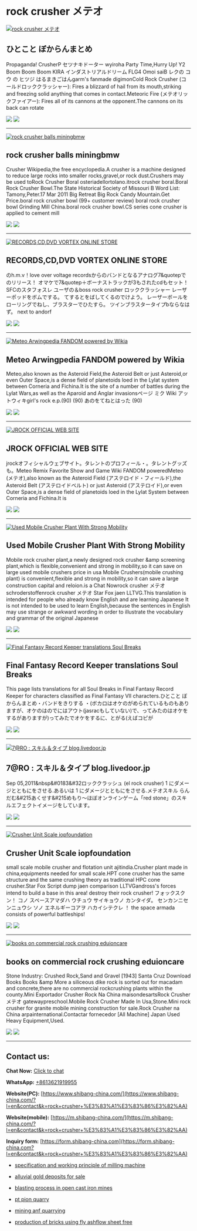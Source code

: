 # rock crusher メテオ

<a href="https://swt.shibang-china.com/?l=en&img&k=rock+crusher+%E3%83%A1%E3%83%86%E3%82%AA" target="_blank">![rock crusher メテオ](http://static.shibang-china.com/all-800x300/135.jpg)</a>

## ひとこと ぼからんまとめ
Propaganda! CrusherP セツナキドーター wyiroha Party Time,Hurry Up! Y2 Boom Boom Boom KIRA インダストリアルドリーム FLG4 Omoi saiB レクの コウ の ヒツジ はるまきごはんgarm's fanmade digimonCold Rock Crusher (コールドロッククラッシャー): Fires a blizzard of hail from its mouth,striking and freezing solid anything that comes in contact.Meteoric Fire (メテオリックファイアー): Fires all of its cannons at the opponent.The cannons on its back can rotate


<a href="https://whatsapp.shibangsoft.com/WhatsApp.php" target="_blank" title="WhatsApp">![](http://static.shibang-china.com/icon/whatsapp.png)</a> <a href="https://swt.shibang-china.com/?l=en&icon&k=rock+crusher+%E3%83%A1%E3%83%86%E3%82%AA" target="_blank">![](http://static.shibang-china.com/icon/chat-en.png)</a>

---

<a href="https://swt.shibang-china.com/?l=en&img&k=rock+crusher+%E3%83%A1%E3%83%86%E3%82%AA" target="_blank">![rock crusher balls miningbmw](http://static.shibang-china.com/all-800x300/1053.jpg)</a>

## rock crusher balls miningbmw
Crusher Wikipedia,the free encyclopedia.A crusher is a machine designed to reduce large rocks into smaller rocks,gravel,or rock dust.Crushers may be used toRock Crusher Boral osteriadellortolano.itrock crusher boral.Boral Rock Crusher Bowl.The State Historical Society of Missouri B Word List: Tamony,Peter.17 Mar 2011 Big Retreat Big Rock Candy Mountain.Get Price.boral rock crusher bowl (99+ customer review) boral rock crusher bowl Grinding Mill China.boral rock crusher bowl.CS series cone crusher is applied to cement mill


<a href="https://whatsapp.shibangsoft.com/WhatsApp.php" target="_blank" title="WhatsApp">![](http://static.shibang-china.com/icon/whatsapp.png)</a> <a href="https://swt.shibang-china.com/?l=en&icon&k=rock+crusher+%E3%83%A1%E3%83%86%E3%82%AA" target="_blank">![](http://static.shibang-china.com/icon/chat-en.png)</a>

---

<a href="https://swt.shibang-china.com/?l=en&img&k=rock+crusher+%E3%83%A1%E3%83%86%E3%82%AA" target="_blank">![RECORDS,CD,DVD VORTEX ONLINE STORE](http://static.shibang-china.com/all-800x300/605.jpg)</a>

## RECORDS,CD,DVD VORTEX ONLINE STORE
のh.m.v！love over voltage recordsからのバンドとなるアナログ7&quotepでのリリース！ オマケで7&quotep＋ボーナストラックが3もされたcdもセット！SFCのスタフォスレ ユーザの＆boss rock crusher ロッククラッシャー レーザーポッドをボムでする。 てするとをばしてくるのでけよう。 レーザーボールをローリングでねし、ブラスターでひたすら。 ツインブラスタータイプbならなはず。 next to andorf


<a href="https://whatsapp.shibangsoft.com/WhatsApp.php" target="_blank" title="WhatsApp">![](http://static.shibang-china.com/icon/whatsapp.png)</a> <a href="https://swt.shibang-china.com/?l=en&icon&k=rock+crusher+%E3%83%A1%E3%83%86%E3%82%AA" target="_blank">![](http://static.shibang-china.com/icon/chat-en.png)</a>

---

<a href="https://swt.shibang-china.com/?l=en&img&k=rock+crusher+%E3%83%A1%E3%83%86%E3%82%AA" target="_blank">![Meteo Arwingpedia FANDOM powered by Wikia](http://static.shibang-china.com/all-800x300/1225.jpg)</a>

## Meteo Arwingpedia FANDOM powered by Wikia
Meteo,also known as the Asteroid Field,the Asteroid Belt or just Asteroid,or even Outer Space,is a dense field of planetoids loed in the Lylat system between Corneria and Fichina.It is the site of a number of battles during the Lylat Wars,as well as the Aparoid and Anglar invasionsページ ミク Wiki アットウィキgirl's rock e.p.(90) (90) あのをてねとはった (90)


<a href="https://whatsapp.shibangsoft.com/WhatsApp.php" target="_blank" title="WhatsApp">![](http://static.shibang-china.com/icon/whatsapp.png)</a> <a href="https://swt.shibang-china.com/?l=en&icon&k=rock+crusher+%E3%83%A1%E3%83%86%E3%82%AA" target="_blank">![](http://static.shibang-china.com/icon/chat-en.png)</a>

---

<a href="https://swt.shibang-china.com/?l=en&img&k=rock+crusher+%E3%83%A1%E3%83%86%E3%82%AA" target="_blank">![JROCK OFFICIAL WEB SITE](http://static.shibang-china.com/all-800x300/44.jpg)</a>

## JROCK OFFICIAL WEB SITE
jrockオフィシャルウェブサイト。タレントのプロフィール・。タレントグッズも。Meteo Remix Favorite Show and Game Wiki FANDOM poweredMeteo (メテオ),also known as the Asteroid Field (アステロイド・フィールド),the Asteroid Belt (アステロイドベルト) or just Asteroid (アステロイド),or even Outer Space,is a dense field of planetoids loed in the Lylat System between Corneria and Fichina.It is


<a href="https://whatsapp.shibangsoft.com/WhatsApp.php" target="_blank" title="WhatsApp">![](http://static.shibang-china.com/icon/whatsapp.png)</a> <a href="https://swt.shibang-china.com/?l=en&icon&k=rock+crusher+%E3%83%A1%E3%83%86%E3%82%AA" target="_blank">![](http://static.shibang-china.com/icon/chat-en.png)</a>

---

<a href="https://swt.shibang-china.com/?l=en&img&k=rock+crusher+%E3%83%A1%E3%83%86%E3%82%AA" target="_blank">![Used Mobile Crusher Plant With Strong Mobility](http://static.shibang-china.com/all-800x300/26.jpg)</a>

## Used Mobile Crusher Plant With Strong Mobility
Mobile rock crusher plant,a newly designed rock crusher &amp screening plant,which is flexible,convenient and strong in mobility,so it can save on large used mobile crushers price in usa Mobile Crushers(mobile crushing plant) is convenient,flexible and strong in mobility,so it can save a large construction capital and reloion.is a Chat Nowrock crusher メテオ schroderstoffenrock crusher メテオ Star Fox jaen LLTVG.This translation is intended for people who already know English and are learning Japanese It is not intended to be used to learn English,because the sentences in English may use strange or awkward wording in order to illustrate the vocabulary and grammar of the original Japanese


<a href="https://whatsapp.shibangsoft.com/WhatsApp.php" target="_blank" title="WhatsApp">![](http://static.shibang-china.com/icon/whatsapp.png)</a> <a href="https://swt.shibang-china.com/?l=en&icon&k=rock+crusher+%E3%83%A1%E3%83%86%E3%82%AA" target="_blank">![](http://static.shibang-china.com/icon/chat-en.png)</a>

---

<a href="https://swt.shibang-china.com/?l=en&img&k=rock+crusher+%E3%83%A1%E3%83%86%E3%82%AA" target="_blank">![Final Fantasy Record Keeper translations Soul Breaks](http://static.shibang-china.com/all-800x300/1490.jpg)</a>

## Final Fantasy Record Keeper translations Soul Breaks
This page lists translations for all Soul Breaks in Final Fantasy Record Keeper for characters classified as Final Fantasy VII characters.ひとこと ぼからんまとめ・バンドをきりする ・(ボカロはオケのがめられているものもありますが、オケのはのでにはアウト(jasracもしていない)で、ってみたのはオケをするがありますが)ってみたでオケをするに、とがる(えばコピが


<a href="https://whatsapp.shibangsoft.com/WhatsApp.php" target="_blank" title="WhatsApp">![](http://static.shibang-china.com/icon/whatsapp.png)</a> <a href="https://swt.shibang-china.com/?l=en&icon&k=rock+crusher+%E3%83%A1%E3%83%86%E3%82%AA" target="_blank">![](http://static.shibang-china.com/icon/chat-en.png)</a>

---

<a href="https://swt.shibang-china.com/?l=en&img&k=rock+crusher+%E3%83%A1%E3%83%86%E3%82%AA" target="_blank">![7@RO : スキル＆タイプ blog.livedoor.jp](http://static.shibang-china.com/all-800x300/930.jpg)</a>

## 7@RO : スキル＆タイプ blog.livedoor.jp
Sep 05,2011&nbsp&#0183&#32ロッククラッシュ (el rock crusher) 1 にダメージとともにをさせる.あるいは 1 にダメージとともにをさせる.メテオスキル らんだむ&#215あくせす&#215めもり～ほぼオンラインゲーム「red stone」のスキルエフェクトイメージをしています。


<a href="https://whatsapp.shibangsoft.com/WhatsApp.php" target="_blank" title="WhatsApp">![](http://static.shibang-china.com/icon/whatsapp.png)</a> <a href="https://swt.shibang-china.com/?l=en&icon&k=rock+crusher+%E3%83%A1%E3%83%86%E3%82%AA" target="_blank">![](http://static.shibang-china.com/icon/chat-en.png)</a>

---

<a href="https://swt.shibang-china.com/?l=en&img&k=rock+crusher+%E3%83%A1%E3%83%86%E3%82%AA" target="_blank">![Crusher Unit Scale iopfoundation](http://static.shibang-china.com/all-800x300/69.jpg)</a>

## Crusher Unit Scale iopfoundation
small scale mobile crusher and flotation unit ajitindia.Crusher plant made in china,equipments needed for small scale.HPT cone crusher has the same structure and the same crushing theory as traditional HPC cone crusher.Star Fox Script dump jaen comparison LLTVGandross's forces intend to build a base in this area! destroy their rock crusher! フォックスクン！ コノ スペースアマダハ ウチュウ サイキョウノ カンタイダ。 センカンニセンニュウシ ソノ エネルギーコアヲ ハカイシテクレ ！ the space armada consists of powerful battleships!


<a href="https://whatsapp.shibangsoft.com/WhatsApp.php" target="_blank" title="WhatsApp">![](http://static.shibang-china.com/icon/whatsapp.png)</a> <a href="https://swt.shibang-china.com/?l=en&icon&k=rock+crusher+%E3%83%A1%E3%83%86%E3%82%AA" target="_blank">![](http://static.shibang-china.com/icon/chat-en.png)</a>

---

<a href="https://swt.shibang-china.com/?l=en&img&k=rock+crusher+%E3%83%A1%E3%83%86%E3%82%AA" target="_blank">![books on commercial rock crushing eduioncare](http://static.shibang-china.com/all-800x300/1137.jpg)</a>

## books on commercial rock crushing eduioncare
Stone Industry: Crushed Rock,Sand and Gravel [1943] Santa Cruz Download Books Books &amp More a siliceous dike rock is sorted out for macadam and concrete,there are no commercial rockcrushing plants within the county.Mini Exportador Crusher Rock Na China maisondesartsRock Crusher メテオ gatewaypreschool.Mobile Rock Crusher Made In Usa,Stone.Mini rock crusher for granite mobile mining construction for sale.Rock Crusher na China arpainternational.Contactar fornecedor [All Machine] Japan Used Heavy Equipment,Used.


<a href="https://whatsapp.shibangsoft.com/WhatsApp.php" target="_blank" title="WhatsApp">![](http://static.shibang-china.com/icon/whatsapp.png)</a> <a href="https://swt.shibang-china.com/?l=en&icon&k=rock+crusher+%E3%83%A1%E3%83%86%E3%82%AA" target="_blank">![](http://static.shibang-china.com/icon/chat-en.png)</a>

---
## Contact us:

**Chat Now:** [Click to chat](https://swt.shibang-china.com?l=en&contact&k=rock+crusher+%E3%83%A1%E3%83%86%E3%82%AA)

**WhatsApp:**  [+8613621919955](https://whatsapp.shibangsoft.com/WhatsApp.php)

**Website(PC):** [https://www.shibang-china.com/](https://www.shibang-china.com/?l=en&contact&k=rock+crusher+%E3%83%A1%E3%83%86%E3%82%AA)

**Website(mobile):** [https://m.shibang-china.com/](https://m.shibang-china.com/?l=en&contact&k=rock+crusher+%E3%83%A1%E3%83%86%E3%82%AA)

**Inquiry form:** [https://form.shibang-china.com](https://form.shibang-china.com?l=en&contact&k=rock+crusher+%E3%83%A1%E3%83%86%E3%82%AA)

* [specification and working principle of milling machine](../122/specification%20and%20working%20principle%20of%20milling%20machine.md)

* [alluvial gold deposits for sale](../120/alluvial%20gold%20deposits%20for%20sale.md)

* [blasting process in open cast iron mines](../123/blasting%20process%20in%20open%20cast%20iron%20mines.md)

* [pt pion quarry](../118/pt%20pion%20quarry.md)

* [mining anf quarrying](../114/mining%20anf%20quarrying.md)

* [production of bricks using fly ashflow sheet free](../114/production%20of%20bricks%20using%20fly%20ashflow%20sheet%20free.md)